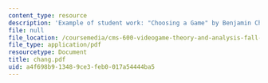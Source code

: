 ```yaml
---
content_type: resource
description: 'Example of student work: "Choosing a Game" by Benjamin Chang.'
file: null
file_location: /coursemedia/cms-600-videogame-theory-and-analysis-fall-2007/a4f698b913489ce3feb0017a54444ba5_chang.pdf
file_type: application/pdf
resourcetype: Document
title: chang.pdf
uid: a4f698b9-1348-9ce3-feb0-017a54444ba5
---
```

